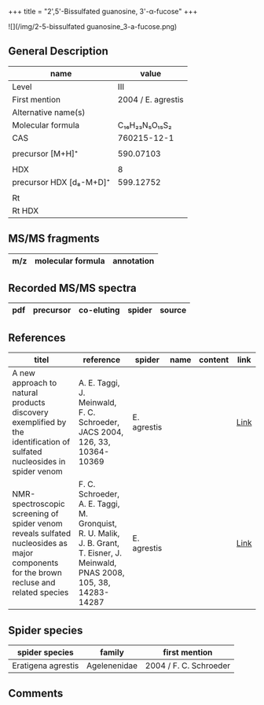 +++
title = "2',5'-Bissulfated guanosine, 3'-α-fucose"
+++

![](/img/2-5-bissulfated guanosine_3-a-fucose.png)

## General Description

| name                    | value                                 |
|-------------------------|---------------------------------------|
| Level                   | III                                   |
| First mention           | 2004 / E. agrestis |
| Alternative name(s)     |                                       |
| Molecular formula       | C₁₆H₂₃N₅O₁₅S₂                         |
| CAS                     | 760215-12-1                           |
|                         |                                       |
| precursor  [M+H]⁺       | 590.07103                             |
|                         |                                       |
| HDX                     | 8                                     |
| precursor HDX [d₈-M+D]⁺ | 599.12752                             |
|                         |                                       |
| Rt                      |                                       |
| Rt HDX                  |                                       |

## MS/MS fragments

| m/z       | molecular formula | annotation      |
|-----------|-------------------|-----------------|

## Recorded MS/MS spectra

| pdf | precursor | co-eluting | spider             | source                       |
|-----|-----------|------------|--------------------|------------------------------|

## References

| titel                                                                                                                  | reference                                                                  | spider      | name | content | link                                           |
|----------------------------------------------------------------------------------------------------------------------------------------|-------------------------------------------------------------------------------------------------------------------------------|-------------|------|---------|------------------------------------------------|
| A new approach to natural products discovery exemplified by the identification of sulfated nucleosides in spider venom                 | A. E. Taggi, J. Meinwald, F. C. Schroeder, JACS 2004, 126, 33, 10364-10369                                                    | E. agrestis |      |         | [Link](https://pubs.acs.org/doi/abs/10.1021/ja047416n) |
| NMR-spectroscopic screening of spider venom reveals sulfated nucleosides as major components for the brown recluse and related species | F. C. Schroeder, A. E. Taggi, M. Gronquist, R. U. Malik, J. B. Grant, T. Eisner, J. Meinwald, PNAS 2008, 105, 38, 14283-14287 | E. agrestis |      |         | [Link](https://doi.org/10.1073/pnas.0806840105)        |

## Spider species

| spider species     | family       | first mention          |
|--------------------|--------------|------------------------|
| Eratigena agrestis | Agelenenidae | 2004 / F. C. Schroeder |

## Comments